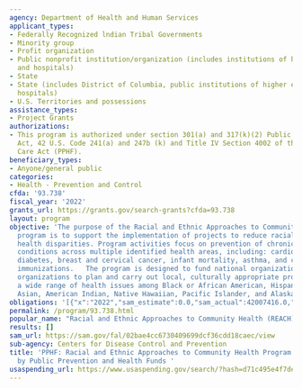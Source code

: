 ```yaml
---
agency: Department of Health and Human Services
applicant_types:
- Federally Recognized lndian Tribal Governments
- Minority group
- Profit organization
- Public nonprofit institution/organization (includes institutions of higher education
  and hospitals)
- State
- State (includes District of Columbia, public institutions of higher education and
  hospitals)
- U.S. Territories and possessions
assistance_types:
- Project Grants
authorizations:
- This program is authorized under section 301(a) and 317(k)(2) Public Health Service
  Act, 42 U.S. Code 241(a) and 247b (k) and Title IV Section 4002 of the Affordable
  Care Act (PPHF).
beneficiary_types:
- Anyone/general public
categories:
- Health - Prevention and Control
cfda: '93.738'
fiscal_year: '2022'
grants_url: https://grants.gov/search-grants?cfda=93.738
layout: program
objective: 'The purpose of the Racial and Ethnic Approaches to Community Health (REACH)
  program is to support the implementation of projects to reduce racial and ethnic
  health disparities. Program activities focus on prevention of chronic diseases and
  conditions across multiple identified health areas, including: cardiovascular disease,
  diabetes, breast and cervical cancer, infant mortality, asthma, and child and adult
  immunizations.   The program is designed to fund national organizations and community-based
  organizations to plan and carry out local, culturally appropriate programs to address
  a wide range of health issues among Black or African American, Hispanic or Latino,
  Asian, American Indian, Native Hawaiian, Pacific Islander, and Alaska Native persons.'
obligations: '[{"x":"2022","sam_estimate":0.0,"sam_actual":42007416.0,"usa_spending_actual":42246438.06},{"x":"2023","sam_estimate":0.0,"sam_actual":0.0,"usa_spending_actual":-714145.0},{"x":"2024","sam_estimate":0.0,"sam_actual":0.0,"usa_spending_actual":0.0}]'
permalink: /program/93.738.html
popular_name: "Racial and Ethnic Approaches to Community Health (REACH) \r\n\r\n"
results: []
sam_url: https://sam.gov/fal/02bae4cc6730409699dcf36cdd18caec/view
sub-agency: Centers for Disease Control and Prevention
title: 'PPHF: Racial and Ethnic Approaches to Community Health Program financed solely
  by Public Prevention and Health Funds '
usaspending_url: https://www.usaspending.gov/search/?hash=d71c495e4f7dea535256fe63ac0047e0
---
```

